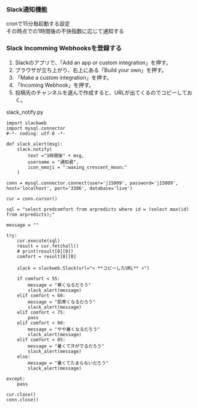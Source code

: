 ### Slack通知機能
cronで15分毎起動する設定<br>
その時点での1時間後の不快指数に応じて通知する

### Slack Incomming Webhooksを登録する
1. Slackのアプリで、「Add an app or custom integration」を押す。<br>
2. ブラウザが立ち上がり、右上にある「Build your own」を押す。<br>
3. 「Make a custom integration」を押す。<br>
4. 「Incoming Webhook」を押す。<br>
5. 投稿先のチャンネルを選んで作成すると、URLが出てくるのでコピーしておく。


slack_notify.py

```
import slackweb
import mysql.connector
#-*- coding: utf-8 -*-

def slack_alert(msg):
    slack.notify(
        text ="1時間後" + msg,
        username = "通知君",
        icon_emoji = ":waxing_crescent_moon:"
    )

conn = mysql.connector.connect(user='j15009', password='j15009', host='localhost', port='3306', database='live')

cur = conn.cursor()

sql = "select predcomfort from arpredicts where id = (select max(id) from arpredicts);"

message = ""

try:
    cur.execute(sql)
    result = cur.fetchall()
    # print(result[0][0])
    comfort = result[0][0]

    slack = slackweb.Slack(url="< **コピーしたURL** >")

    if comfort < 55:
        message = "寒くなるだろう"
        slack_alert(message)
    elif comfort < 60:
        message = "肌寒くなるだろう"
        slack_alert(message)
    elif comfort < 75:
        pass
    elif comfort < 80:
        message = "やや暑くなるだろう"
        slack_alert(message)
    elif comfort < 85:
        message = "暑くて汗がでるだろう"
        slack_alert(message)
    else:
        message = "暑くてたまらないだろう"
        slack_alert(message)

except:
    pass

cur.close()
conn.close()
```
